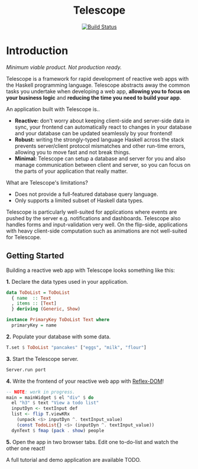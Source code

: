 <div align="center">

# Telescope
[![Build Status](https://img.shields.io/github/workflow/status/jerbaroo/telescope/Test)](https://github.com/jerbaroo/telescope/actions?query=workflow%3ATest)

</div>

# Introduction
*Minimum viable product. Not production ready.*

Telescope is a framework for rapid development of reactive web apps with the
Haskell programming language. Telescope abstracts away the common tasks you
undertake when developing a web app, **allowing you to focus on your business
logic** and **reducing the time you need to build your app**.

An application built with Telescope is..
- **Reactive:** don't worry about keeping client-side and server-side data in
  sync, your frontend can automatically react to changes in your database and
  your database can be updated seamlessly by your frontend!
- **Robust:** writing the strongly-typed language Haskell across the stack
  prevents server/client protocol mismatches and other run-time errors, allowing
  you to move fast and not break things.
- **Minimal:** Telescope can setup a database and server for you and also manage
  communication between client and server, so you can focus on the parts of your
  application that really matter.

What are Telescope's limitations?
- Does not provide a full-featured database query language.
- Only supports a limited subset of Haskell data types.

Telescope is particularly well-suited for applications where events are pushed
by the server e.g. notifications and dashboards. Telescope also handles forms
and input-validation very well. On the flip-side, applications with heavy
client-side computation such as animations are not well-suited for Telescope.

## Getting Started
Building a reactive web app with Telescope looks something like this:

**1.** Declare the data types used in your application.

``` haskell
data ToDoList = ToDoList
  { name  :: Text
  , items :: [Text]
  } deriving (Generic, Show)

instance PrimaryKey ToDoList Text where
  primaryKey = name
```

**2.** Populate your database with some data.

``` haskell
T.set $ ToDoList "pancakes" ["eggs", "milk", "flour"]
```

**3.** Start the Telescope server.

``` haskell
Server.run port
```

**4.** Write the frontend of your reactive web app with
[Reflex-DOM](https://reflex-frp.org/)!

``` haskell
-- NOTE: work in progress.
main = mainWidget $ el "div" $ do
  el "h3" $ text "View a todo list"
  inputDyn <- textInput def
  list <- flip T.viewKRx
    (unpack <$> inputDyn ^. textInput_value)
    (const TodoList{} <$> (inputDyn ^. textInput_value))
  dynText $ fmap (pack . show) people
```

**5.** Open the app in two browser tabs. Edit one to-do-list and watch the other
one react!

A full tutorial and demo application are available TODO.
<!-- TODO: links to reflex-platform and other doc in demo/README.md -->
